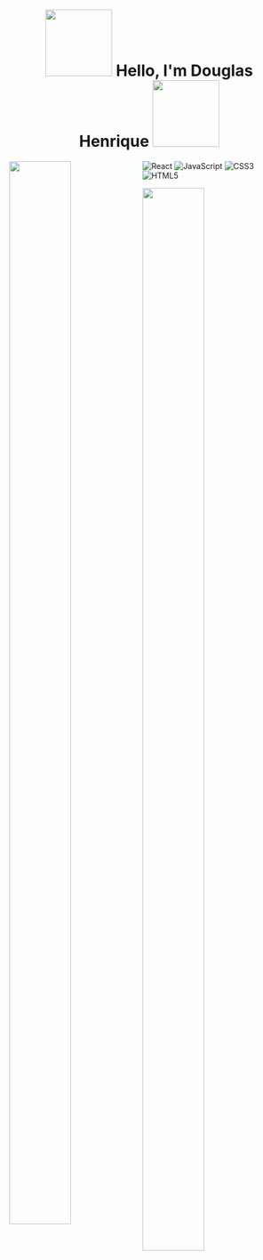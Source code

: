 <h1 align="center">
  <img src="https://media4.giphy.com/media/ehOmuAGboX837Dx9LR/200w.gif" width="120">
  Hello, I'm Douglas Henrique
  <img src="https://thumbs.gfycat.com/LegitimateDelectableJaguar-size_restricted.gif" width="120">
  </h1>
 
  <img align="left" width="47%" height="70%" src="https://github-readme-stats.vercel.app/api?username=douggx&show_icons=true&theme=tokyonight ">
  
  ![React](https://img.shields.io/badge/react-%2320232a.svg?style=for-the-badge&logo=react&logoColor=%2361DAFB)
  ![JavaScript](https://img.shields.io/badge/javascript-%23323330.svg?style=for-the-badge&logo=javascript&logoColor=%23F7DF1E)
  ![CSS3](https://img.shields.io/badge/css3-%231572B6.svg?style=for-the-badge&logo=css3&logoColor=white)
  ![HTML5](https://img.shields.io/badge/html5-%23E34F26.svg?style=for-the-badge&logo=html5&logoColor=white)
  
  <img align="left" width="47%" height="70%" src="https://github-readme-stats.vercel.app/api/wakatime?username=douggx ">
 

  
  
  

<!--
**Douggx/Douggx** is a ✨ _special_ ✨ repository because its `README.md` (this file) appears on your GitHub profile.
<img align="left" width="47%" src="https://github-readme-stats.vercel.app/api/wakatime?username=douggx"
Here are some ideas to get you started:

- 🔭 I’m currently working on ...
- 🌱 I’m currently learning ...
- 👯 I’m looking to collaborate on ...
- 🤔 I’m looking for help with ...
- 💬 Ask me about ...
- 📫 How to reach me: ...
- 😄 Pronouns: ...
- ⚡ Fun fact: ...
-->

